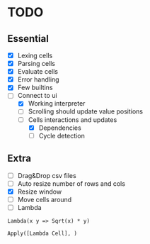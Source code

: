 # TODO

## Essential

- [x] Lexing cells
- [x] Parsing cells
- [x] Evaluate cells
- [x] Error handling
- [x] Few builtins
- [ ] Connect to ui
    - [x] Working interpreter 
    - [ ] Scrolling should update value positions
    - [ ] Cells interactions and updates
        - [x] Dependencies
        - [ ] Cycle detection

## Extra
- [ ] Drag&Drop csv files
- [ ] Auto resize number of rows and cols 
- [x] Resize window
- [ ] Move cells around
- [ ] Lambda 

```
Lambda(x y => Sqrt(x) * y) 

Apply([Lambda Cell], )
```

